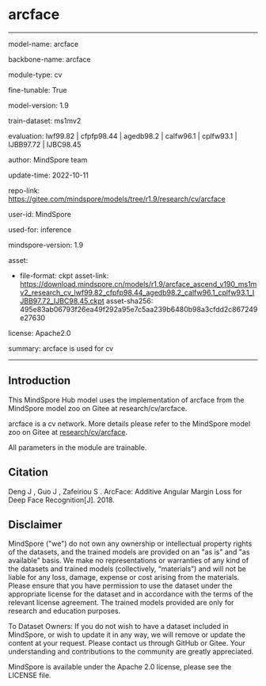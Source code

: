 # arcface

---

model-name: arcface

backbone-name: arcface

module-type: cv

fine-tunable: True

model-version: 1.9

train-dataset: ms1mv2

evaluation: lwf99.82 | cfpfp98.44 | agedb98.2 | calfw96.1 | cplfw93.1 | IJBB97.72 | IJBC98.45

author: MindSpore team

update-time: 2022-10-11

repo-link: <https://gitee.com/mindspore/models/tree/r1.9/research/cv/arcface>

user-id: MindSpore

used-for: inference

mindspore-version: 1.9

asset:

-
    file-format: ckpt
    asset-link: <https://download.mindspore.cn/models/r1.9/arcface_ascend_v190_ms1mv2_research_cv_lwf99.82_cfpfp98.44_agedb98.2_calfw96.1_cplfw93.1_IJBB97.72_IJBC98.45.ckpt>
    asset-sha256: 495e83ab06793f26ea49f292a95e7c5aa239b6480b98a3cfdd2c867249e27630

license: Apache2.0

summary: arcface is used for cv

---

## Introduction

This MindSpore Hub model uses the implementation of arcface from the MindSpore model zoo on Gitee at research/cv/arcface.

arcface is a cv network. More details please refer to the MindSpore model zoo on Gitee at [research/cv/arcface](https://gitee.com/mindspore/models/blob/r1.9/research/cv/arcface/README_CN.md).

All parameters in the module are trainable.

## Citation

Deng J ,  Guo J ,  Zafeiriou S . ArcFace: Additive Angular Margin Loss for Deep Face Recognition[J].  2018.

## Disclaimer

MindSpore ("we") do not own any ownership or intellectual property rights of the datasets, and the trained models are provided on an "as is" and "as available" basis. We make no representations or warranties of any kind of the datasets and trained models (collectively, “materials”) and will not be liable for any loss, damage, expense or cost arising from the materials. Please ensure that you have permission to use the dataset under the appropriate license for the dataset and in accordance with the terms of the relevant license agreement. The trained models provided are only for research and education purposes.

To Dataset Owners: If you do not wish to have a dataset included in MindSpore, or wish to update it in any way, we will remove or update the content at your request. Please contact us through GitHub or Gitee. Your understanding and contributions to the community are greatly appreciated.

MindSpore is available under the Apache 2.0 license, please see the LICENSE file.
